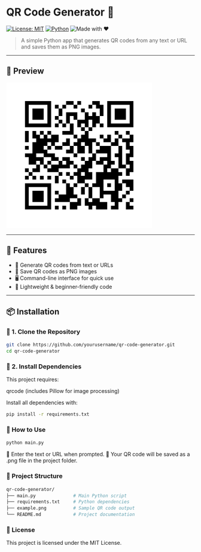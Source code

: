 # QR Code Generator 🔲

[![License: MIT](https://img.shields.io/badge/License-MIT-blue.svg)](LICENSE)
[![Python](https://img.shields.io/badge/Python-3.x-blue.svg)](https://www.python.org/)
![Made with ❤️](https://img.shields.io/badge/Made%20with-%E2%9D%A4-red)

> A simple Python app that generates QR codes from any text or URL and saves them as PNG images.

---

## 📸 Preview

![example QR](example.png)

---

## 🚀 Features

- 🔢 Generate QR codes from text or URLs  
- 💾 Save QR codes as PNG images  
- 🖥️ Command-line interface for quick use  
- 🧠 Lightweight & beginner-friendly code  

---

## 📦 Installation

### 🔹 1. Clone the Repository

```bash
git clone https://github.com/yourusername/qr-code-generator.git
cd qr-code-generator
```
### 🔹 2. Install Dependencies
This project requires:

qrcode (includes Pillow for image processing)

Install all dependencies with:
```bash
pip install -r requirements.txt
```

### 🧪 How to Use
```bash
python main.py
```
📝 Enter the text or URL when prompted.
📂 Your QR code will be saved as a .png file in the project folder.

### 📁 Project Structure
```bash
qr-code-generator/
├── main.py              # Main Python script
├── requirements.txt     # Python dependencies
├── example.png          # Sample QR code output
└── README.md            # Project documentation
```


### 📜 License
This project is licensed under the MIT License.
